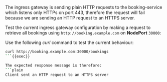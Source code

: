 The ingress gateway is sending plain HTTP requests to the booking-service which listens
only HTTPs on port 443, therefore the request will fail because we are sending an
HTTP request to an HTTPS server.

Test the current ingress gateway configuration by making a request
to retrieve all bookings using `http://booking.example.com` on **NodePort** `30000`:

Use the following *curl* command to test the current behaviour:
```bash
curl http://booking.example.com:30000/bookings
```{{exec}}

The expected response message is therefore:
```plain
Client sent an HTTP request to an HTTPS server
```

